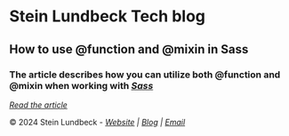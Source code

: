 # Stein Lundbeck Tech blog

## How to use @function and @mixin in Sass

### The article describes how you can utilize both @function and @mixin when working with *[Sass](https://sass-lang.com/)*

*[Read the article](https://blog.sltech.no/Stein/Article/4)*

&copy; 2024 Stein Lundbeck - *[Website](https://sltech.no) | [Blog](https://blog.sltech.no) | [Email](mailto:stein@sltech.no)*
